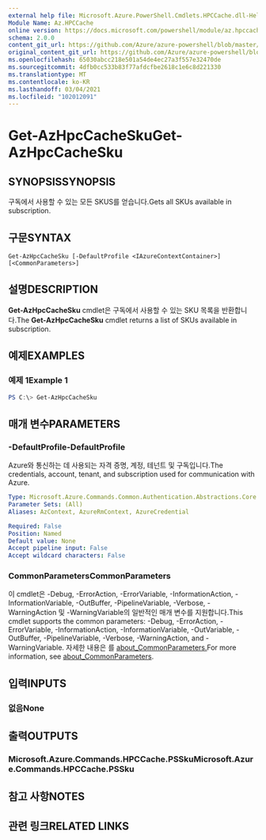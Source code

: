 ```yaml
---
external help file: Microsoft.Azure.PowerShell.Cmdlets.HPCCache.dll-Help.xml
Module Name: Az.HPCCache
online version: https://docs.microsoft.com/powershell/module/az.hpccache/get-azhpccachesku
schema: 2.0.0
content_git_url: https://github.com/Azure/azure-powershell/blob/master/src/HPCCache/HPCCache/help/Get-AzHpcCacheSku.md
original_content_git_url: https://github.com/Azure/azure-powershell/blob/master/src/HPCCache/HPCCache/help/Get-AzHpcCacheSku.md
ms.openlocfilehash: 65030abcc218e501a54de4ec27a3f557e32470de
ms.sourcegitcommit: 4dfb0cc533b83f77afdcfbe2618c1e6c8d221330
ms.translationtype: MT
ms.contentlocale: ko-KR
ms.lasthandoff: 03/04/2021
ms.locfileid: "102012091"
---
```

# <span data-ttu-id="fa6af-101">Get-AzHpcCacheSku</span><span class="sxs-lookup"><span data-stu-id="fa6af-101">Get-AzHpcCacheSku</span></span>

## <span data-ttu-id="fa6af-102">SYNOPSIS</span><span class="sxs-lookup"><span data-stu-id="fa6af-102">SYNOPSIS</span></span>
<span data-ttu-id="fa6af-103">구독에서 사용할 수 있는 모든 SKUS를 얻습니다.</span><span class="sxs-lookup"><span data-stu-id="fa6af-103">Gets all SKUs available in subscription.</span></span>

## <span data-ttu-id="fa6af-104">구문</span><span class="sxs-lookup"><span data-stu-id="fa6af-104">SYNTAX</span></span>

```
Get-AzHpcCacheSku [-DefaultProfile <IAzureContextContainer>] [<CommonParameters>]
```

## <span data-ttu-id="fa6af-105">설명</span><span class="sxs-lookup"><span data-stu-id="fa6af-105">DESCRIPTION</span></span>
<span data-ttu-id="fa6af-106">**Get-AzHpcCacheSku** cmdlet은 구독에서 사용할 수 있는 SKU 목록을 반환합니다.</span><span class="sxs-lookup"><span data-stu-id="fa6af-106">The **Get-AzHpcCacheSku** cmdlet returns a list of SKUs available in subscription.</span></span>

## <span data-ttu-id="fa6af-107">예제</span><span class="sxs-lookup"><span data-stu-id="fa6af-107">EXAMPLES</span></span>

### <span data-ttu-id="fa6af-108">예제 1</span><span class="sxs-lookup"><span data-stu-id="fa6af-108">Example 1</span></span>
```powershell
PS C:\> Get-AzHpcCacheSku
```

## <span data-ttu-id="fa6af-109">매개 변수</span><span class="sxs-lookup"><span data-stu-id="fa6af-109">PARAMETERS</span></span>

### <span data-ttu-id="fa6af-110">-DefaultProfile</span><span class="sxs-lookup"><span data-stu-id="fa6af-110">-DefaultProfile</span></span>
<span data-ttu-id="fa6af-111">Azure와 통신하는 데 사용되는 자격 증명, 계정, 테넌트 및 구독입니다.</span><span class="sxs-lookup"><span data-stu-id="fa6af-111">The credentials, account, tenant, and subscription used for communication with Azure.</span></span>

```yaml
Type: Microsoft.Azure.Commands.Common.Authentication.Abstractions.Core.IAzureContextContainer
Parameter Sets: (All)
Aliases: AzContext, AzureRmContext, AzureCredential

Required: False
Position: Named
Default value: None
Accept pipeline input: False
Accept wildcard characters: False
```

### <span data-ttu-id="fa6af-112">CommonParameters</span><span class="sxs-lookup"><span data-stu-id="fa6af-112">CommonParameters</span></span>
<span data-ttu-id="fa6af-113">이 cmdlet은 -Debug, -ErrorAction, -ErrorVariable, -InformationAction, -InformationVariable, -OutBuffer, -PipelineVariable, -Verbose, -WarningAction 및 -WarningVariable의 일반적인 매개 변수를 지원합니다.</span><span class="sxs-lookup"><span data-stu-id="fa6af-113">This cmdlet supports the common parameters: -Debug, -ErrorAction, -ErrorVariable, -InformationAction, -InformationVariable, -OutVariable, -OutBuffer, -PipelineVariable, -Verbose, -WarningAction, and -WarningVariable.</span></span> <span data-ttu-id="fa6af-114">자세한 내용은 를 [about_CommonParameters.](http://go.microsoft.com/fwlink/?LinkID=113216)</span><span class="sxs-lookup"><span data-stu-id="fa6af-114">For more information, see [about_CommonParameters](http://go.microsoft.com/fwlink/?LinkID=113216).</span></span>

## <span data-ttu-id="fa6af-115">입력</span><span class="sxs-lookup"><span data-stu-id="fa6af-115">INPUTS</span></span>

### <span data-ttu-id="fa6af-116">없음</span><span class="sxs-lookup"><span data-stu-id="fa6af-116">None</span></span>

## <span data-ttu-id="fa6af-117">출력</span><span class="sxs-lookup"><span data-stu-id="fa6af-117">OUTPUTS</span></span>

### <span data-ttu-id="fa6af-118">Microsoft.Azure.Commands.HPCCache.PSSku</span><span class="sxs-lookup"><span data-stu-id="fa6af-118">Microsoft.Azure.Commands.HPCCache.PSSku</span></span>

## <span data-ttu-id="fa6af-119">참고 사항</span><span class="sxs-lookup"><span data-stu-id="fa6af-119">NOTES</span></span>

## <span data-ttu-id="fa6af-120">관련 링크</span><span class="sxs-lookup"><span data-stu-id="fa6af-120">RELATED LINKS</span></span>
